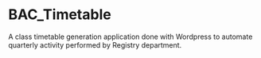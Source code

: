 # BAC_Timetable
A class timetable generation application done with Wordpress to automate quarterly activity performed by Registry department.
